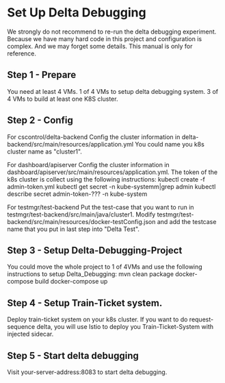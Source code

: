 # Set Up Delta Debugging

We strongly do not recommend to re-run the delta debugging experiment. 
Because we have many hard code in this project and configuration is complex.
And we may forget some details.
This manual is only for reference.

## Step 1 - Prepare
You need at least 4 VMs.
1 of 4 VMs to setup delta debugging system.
3 of 4 VMs to build at least one K8S cluster.

## Step 2 - Config

For cscontrol/delta-backend
Config the cluster information in delta-backend/src/main/resources/application.yml
You could name you k8s cluster name as "cluster1".

For dashboard/apiserver
Config the cluster information in dashboard/apiserver/src/main/resources/application.yml.
The token of the k8s cluster is collect using the following instructions:
    kubectl create -f admin-token.yml
    kubectl get secret -n kube-systemm|grep admin
    kubectl describe secret admin-token-??? -n kube-system

For testmgr/test-backend
Put the test-case that you want to run in testmgr/test-backend/src/main/java/cluster1.
Modify testmgr/test-backend/src/main/resources/docker-testConfig.json and add the testcase name that you put in last step into "Delta Test".

## Step 3 - Setup Delta-Debugging-Project
You could move the whole project to 1 of 4VMs and use the following instructions to setup Delta_Debugging:
    mvn clean package
    docker-compose build
    docker-compose up
    
## Step 4 - Setup Train-Ticket system.
Deploy train-ticket system on your k8s cluster.
If you want to do request-sequence delta, you will use Istio to deploy you Train-Ticket-System with injected sidecar.

## Step 5 - Start delta debugging
Visit your-server-address:8083 to start delta debugging.